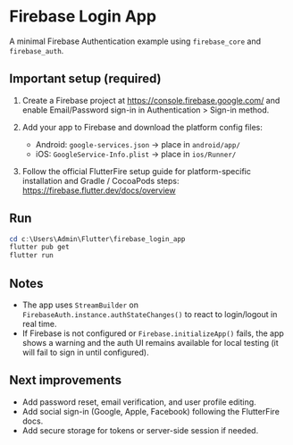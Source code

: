 Firebase Login App
==================

A minimal Firebase Authentication example using `firebase_core` and `firebase_auth`.

Important setup (required)
-------------------------
1. Create a Firebase project at https://console.firebase.google.com/ and enable Email/Password sign-in in Authentication > Sign-in method.

2. Add your app to Firebase and download the platform config files:
   - Android: `google-services.json` -> place in `android/app/`
   - iOS: `GoogleService-Info.plist` -> place in `ios/Runner/`

3. Follow the official FlutterFire setup guide for platform-specific installation and Gradle / CocoaPods steps:
   https://firebase.flutter.dev/docs/overview

Run
---

```powershell
cd c:\Users\Admin\Flutter\firebase_login_app
flutter pub get
flutter run
```

Notes
-----
- The app uses `StreamBuilder` on `FirebaseAuth.instance.authStateChanges()` to react to login/logout in real time.
- If Firebase is not configured or `Firebase.initializeApp()` fails, the app shows a warning and the auth UI remains available for local testing (it will fail to sign in until configured).

Next improvements
-----------------
- Add password reset, email verification, and user profile editing.
- Add social sign-in (Google, Apple, Facebook) following the FlutterFire docs.
- Add secure storage for tokens or server-side session if needed.
